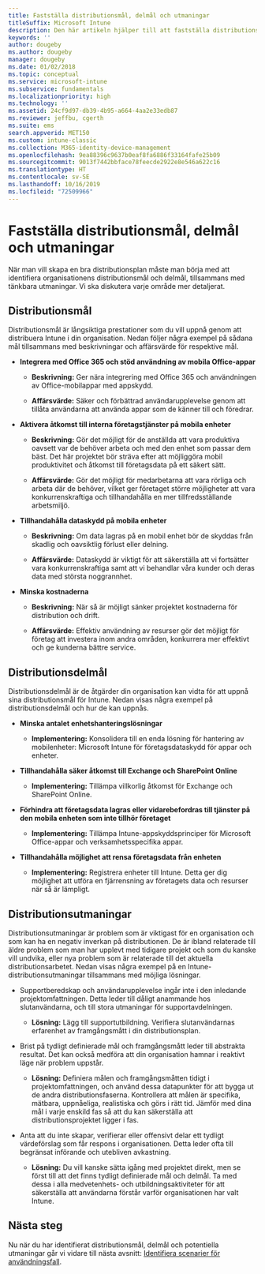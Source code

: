 ```yaml
---
title: Fastställa distributionsmål, delmål och utmaningar
titleSuffix: Microsoft Intune
description: Den här artikeln hjälper till att fastställa distributionsmål, delmål och utmaningar för en Microsoft Intune-implementering endast i molnet.
keywords: ''
author: dougeby
ms.author: dougeby
manager: dougeby
ms.date: 01/02/2018
ms.topic: conceptual
ms.service: microsoft-intune
ms.subservice: fundamentals
ms.localizationpriority: high
ms.technology: ''
ms.assetid: 24cf9d97-db39-4b95-a664-4aa2e33edb87
ms.reviewer: jeffbu, cgerth
ms.suite: ems
search.appverid: MET150
ms.custom: intune-classic
ms.collection: M365-identity-device-management
ms.openlocfilehash: 9ea88396c9637b0eaf8fa6886f33164fafe25b09
ms.sourcegitcommit: 9013f7442bbface78feecde2922e8e546a622c16
ms.translationtype: HT
ms.contentlocale: sv-SE
ms.lasthandoff: 10/16/2019
ms.locfileid: "72509966"
---
```

# <a name="determine-deployment-goals-objectives-and-challenges"></a>Fastställa distributionsmål, delmål och utmaningar

När man vill skapa en bra distributionsplan måste man börja med att identifiera organisationens distributionsmål och delmål, tillsammans med tänkbara utmaningar. Vi ska diskutera varje område mer detaljerat.

## <a name="deployment-goals"></a>Distributionsmål

Distributionsmål är långsiktiga prestationer som du vill uppnå genom att distribuera Intune i din organisation. Nedan följer några exempel på sådana mål tillsammans med beskrivningar och affärsvärde för respektive mål.

- **Integrera med Office 365 och stöd användning av mobila Office-appar**

  - **Beskrivning:** Ger nära integrering med Office 365 och användningen av Office-mobilappar med appskydd.

  - **Affärsvärde:** Säker och förbättrad användarupplevelse genom att tillåta användarna att använda appar som de känner till och föredrar.

- **Aktivera åtkomst till interna företagstjänster på mobila enheter**

  - **Beskrivning:** Gör det möjligt för de anställda att vara produktiva oavsett var de behöver arbeta och med den enhet som passar dem bäst. Det här projektet bör sträva efter att möjliggöra mobil produktivitet och åtkomst till företagsdata på ett säkert sätt.

  - **Affärsvärde:** Gör det möjligt för medarbetarna att vara rörliga och arbeta där de behöver, vilket ger företaget större möjligheter att vara konkurrenskraftiga och tillhandahålla en mer tillfredsställande arbetsmiljö.

- **Tillhandahålla dataskydd på mobila enheter**

  - **Beskrivning:** Om data lagras på en mobil enhet bör de skyddas från skadlig och oavsiktlig förlust eller delning.

  - **Affärsvärde:** Dataskydd är viktigt för att säkerställa att vi fortsätter vara konkurrenskraftiga samt att vi behandlar våra kunder och deras data med största noggrannhet.

- **Minska kostnaderna**

  - **Beskrivning:** När så är möjligt sänker projektet kostnaderna för distribution och drift.

  - **Affärsvärde:** Effektiv användning av resurser gör det möjligt för företag att investera inom andra områden, konkurrera mer effektivt och ge kunderna bättre service.

## <a name="deployment-objectives"></a>Distributionsdelmål

Distributionsdelmål är de åtgärder din organisation kan vidta för att uppnå sina distributionsmål för Intune. Nedan visas några exempel på distributionsdelmål och hur de kan uppnås.

- **Minska antalet enhetshanteringslösningar**

  - **Implementering:** Konsolidera till en enda lösning för hantering av mobilenheter: Microsoft Intune för företagsdataskydd för appar och enheter.

- **Tillhandahålla säker åtkomst till Exchange och SharePoint Online**

  - **Implementering:** Tillämpa villkorlig åtkomst för Exchange och SharePoint Online.

- **Förhindra att företagsdata lagras eller vidarebefordras till tjänster på den mobila enheten som inte tillhör företaget**

  - **Implementering:** Tillämpa Intune-appskyddsprinciper för Microsoft Office-appar och verksamhetsspecifika appar.

- **Tillhandahålla möjlighet att rensa företagsdata från enheten**

  - **Implementering:** Registrera enheter till Intune. Detta ger dig möjlighet att utföra en fjärrensning av företagets data och resurser när så är lämpligt.

## <a name="deployment-challenges"></a>Distributionsutmaningar

Distributionsutmaningar är problem som är viktigast för en organisation och som kan ha en negativ inverkan på distributionen. De är ibland relaterade till äldre problem som man har upplevt med tidigare projekt och som du kanske vill undvika, eller nya problem som är relaterade till det aktuella distributionsarbetet. Nedan visas några exempel på en Intune-distributionsutmaningar tillsammans med möjliga lösningar.

- Supportberedskap och användarupplevelse ingår inte i den inledande projektomfattningen. Detta leder till dåligt anammande hos slutanvändarna, och till stora utmaningar för supportavdelningen.

  - **Lösning:** Lägg till supportutbildning. Verifiera slutanvändarnas erfarenhet av framgångsmått i din distributionsplan.

- Brist på tydligt definierade mål och framgångsmått leder till abstrakta resultat. Det kan också medföra att din organisation hamnar i reaktivt läge när problem uppstår.

  - **Lösning:** Definiera målen och framgångsmåtten tidigt i projektomfattningen, och använd dessa datapunkter för att bygga ut de andra distributionsfaserna. Kontrollera att målen är specifika, mätbara, uppnåeliga, realistiska och görs i rätt tid. Jämför med dina mål i varje enskild fas så att du kan säkerställa att distributionsprojektet ligger i fas.

- Anta att du inte skapar, verifierar eller offensivt delar ett tydligt värdeförslag som får respons i organisationen. Detta leder ofta till begränsat införande och utebliven avkastning.

  - **Lösning:** Du vill kanske sätta igång med projektet direkt, men se först till att det finns tydligt definierade mål och delmål. Ta med dessa i alla medvetenhets- och utbildningsaktiviteter för att säkerställa att användarna förstår varför organisationen har valt Intune.

## <a name="next-steps"></a>Nästa steg

Nu när du har identifierat distributionsmål, delmål och potentiella utmaningar går vi vidare till nästa avsnitt: [Identifiera scenarier för användningsfall](planning-guide-scenarios.md).

